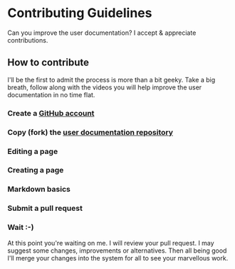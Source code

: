 # Contributing Guidelines

Can you improve the user documentation? I accept & appreciate contributions.

## How to contribute

I'll be the first to admit the process is more than a bit geeky. Take a big breath, follow along with the videos you will help improve the user documentation in no time flat.    

### Create a [GitHub account](https://github.com/join)

### Copy (fork) the [user documentation repository](https://github.com/scorelines/user-documentation-content)

### Editing a page

### Creating a page

### Markdown basics

### Submit a pull request

### Wait :-)

At this point you're waiting on me. I will review your pull request. I may suggest some changes, improvements or alternatives. Then all being good I'll merge your changes into the system for all to see your marvellous work.
